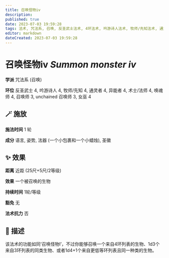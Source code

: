 ```yaml
---
title: 召唤怪物iv
description: 
published: true
date: 2023-07-03 19:59:28
tags: 法术, 咒法系, 召唤, 反圣武士法术, 4环法术, 吟游诗人法术, 牧师/先知法术, 通灵者法术, 异能者法术, 术士/法师法术, 唤魂师法术, 召唤师法术, 3环法术, unchained 召唤师法术, 女巫法术
editor: markdown
dateCreated: 2023-07-03 19:59:28
---
```


# **召唤怪物iv** *Summon monster iv*

**学派** 咒法系 (召唤) 

**环位** 反圣武士 4, 吟游诗人 4, 牧师/先知 4, 通灵者 4, 异能者 4, 术士/法师 4, 唤魂师 4, 召唤师 3, unchained 召唤师 3, 女巫 4

## 🪄 施放

**施法时间** 1 轮

**成分** 语言, 姿势, 法器 (一个小包裹和一个小蜡烛), 圣徽

## ✨ 效果  

**距离** 近距 (25尺+5尺/2等级) 

**效果** 一个被召唤的生物 

**持续时间** 1轮/等级 

**豁免** 无

**法术抗力** 否

## 📖 描述

该法术的功能如同‘召唤怪物I’，不过你能够召唤一个来自4环列表的生物、1d3个来自3环列表的同类生物、或者1d4+1个来自更低等环列表且同一种类的生物。
    